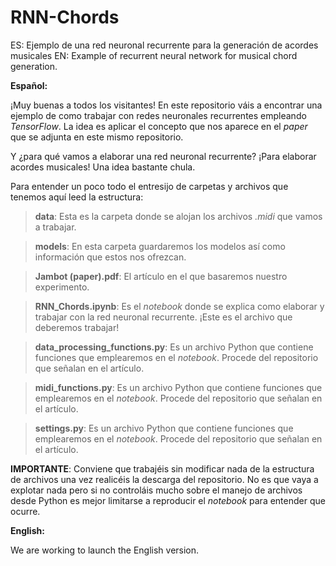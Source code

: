 # RNN-Chords
ES: Ejemplo de una red neuronal recurrente para la generación de acordes musicales
EN: Example of recurrent neural network for musical chord generation.

**Español:**

¡Muy buenas a todos los visitantes! En este repositorio váis a encontrar una ejemplo de como trabajar con redes neuronales recurrentes empleando *TensorFlow*. La idea es aplicar el concepto que nos aparece en el *paper* que se adjunta en este mismo repositorio.

Y ¿para qué vamos a elaborar una red neuronal recurrente? ¡Para elaborar acordes musicales! Una idea bastante chula.

Para entender un poco todo el entresijo de carpetas y archivos que tenemos aquí leed la estructura:

> **data**: Esta es la carpeta donde se alojan los archivos *.midi* que vamos a trabajar.

> **models**: En esta carpeta guardaremos los modelos así como información que estos nos ofrezcan.

> **Jambot (paper).pdf**: El artículo en el que basaremos nuestro experimento.

> **RNN_Chords.ipynb**: Es el *notebook* donde se explica como elaborar y trabajar con la red neuronal recurrente. ¡Este es el archivo que deberemos trabajar!

> **data_processing_functions.py**: Es un archivo Python que contiene funciones que emplearemos en el *notebook*. Procede del repositorio que señalan en el artículo.

> **midi_functions.py**: Es un archivo Python que contiene funciones que emplearemos en el *notebook*. Procede del repositorio que señalan en el artículo.

> **settings.py**: Es un archivo Python que contiene funciones que emplearemos en el *notebook*. Procede del repositorio que señalan en el artículo.

**IMPORTANTE**: Conviene que trabajéis sin modificar nada de la estructura de archivos una vez realicéis la descarga del repositorio. No es que vaya a explotar nada pero si no controláis mucho sobre el manejo de archivos desde Python es mejor limitarse a reproducir el *notebook* para entender que ocurre.

**English:**

We are working to launch the English version.
